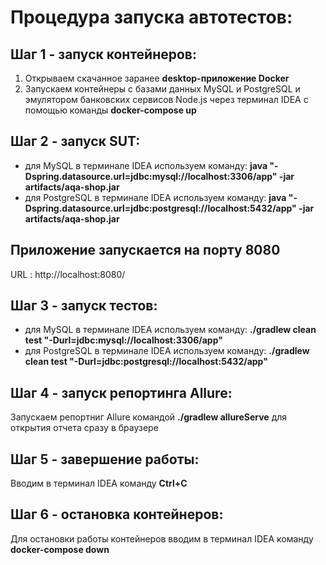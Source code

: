 # Процедура запуска автотестов:

## Шаг 1 - запуск контейнеров:
1. Открываем скачанное заранее **desktop-приложение Docker**
2. Запускаем контейнеры с базами данных MySQL и PostgreSQL и эмулятором банковских сервисов Node.js через терминал IDEA с помощью команды **docker-compose up**

## Шаг 2 - запуск SUT:
- для MySQL в терминале IDEA используем команду: **java "-Dspring.datasource.url=jdbc:mysql://localhost:3306/app" -jar artifacts/aqa-shop.jar**
- для PostgreSQL в терминале IDEA используем команду: **java "-Dspring.datasource.url=jdbc:postgresql://localhost:5432/app" -jar artifacts/aqa-shop.jar**

## Приложение запускается на порту 8080
URL : http://localhost:8080/

## Шаг 3 - запуск тестов:
- для MySQL в терминале IDEA используем команду: **./gradlew clean test "-Durl=jdbc:mysql://localhost:3306/app"**
- для PostgreSQL в терминале IDEA используем команду: **./gradlew clean test "-Durl=jdbc:postgresql://localhost:5432/app"**

## Шаг 4 - запуск репортинга Allure:
Запускаем репортниг Allure командой **./gradlew allureServe** для открытия отчета сразу в браузере

## Шаг 5 - завершение работы:
Вводим в терминал IDEA команду **Ctrl+C**

## Шаг 6 - остановка контейнеров:
Для остановки работы контейнеров вводим в терминал IDEA команду **docker-compose down**

